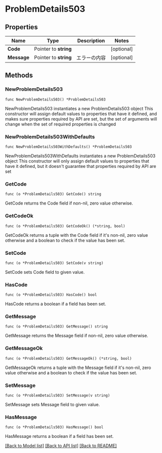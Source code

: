 # ProblemDetails503

## Properties

Name | Type | Description | Notes
------------ | ------------- | ------------- | -------------
**Code** | Pointer to **string** |  | [optional] 
**Message** | Pointer to **string** | エラーの内容 | [optional] 

## Methods

### NewProblemDetails503

`func NewProblemDetails503() *ProblemDetails503`

NewProblemDetails503 instantiates a new ProblemDetails503 object
This constructor will assign default values to properties that have it defined,
and makes sure properties required by API are set, but the set of arguments
will change when the set of required properties is changed

### NewProblemDetails503WithDefaults

`func NewProblemDetails503WithDefaults() *ProblemDetails503`

NewProblemDetails503WithDefaults instantiates a new ProblemDetails503 object
This constructor will only assign default values to properties that have it defined,
but it doesn't guarantee that properties required by API are set

### GetCode

`func (o *ProblemDetails503) GetCode() string`

GetCode returns the Code field if non-nil, zero value otherwise.

### GetCodeOk

`func (o *ProblemDetails503) GetCodeOk() (*string, bool)`

GetCodeOk returns a tuple with the Code field if it's non-nil, zero value otherwise
and a boolean to check if the value has been set.

### SetCode

`func (o *ProblemDetails503) SetCode(v string)`

SetCode sets Code field to given value.

### HasCode

`func (o *ProblemDetails503) HasCode() bool`

HasCode returns a boolean if a field has been set.

### GetMessage

`func (o *ProblemDetails503) GetMessage() string`

GetMessage returns the Message field if non-nil, zero value otherwise.

### GetMessageOk

`func (o *ProblemDetails503) GetMessageOk() (*string, bool)`

GetMessageOk returns a tuple with the Message field if it's non-nil, zero value otherwise
and a boolean to check if the value has been set.

### SetMessage

`func (o *ProblemDetails503) SetMessage(v string)`

SetMessage sets Message field to given value.

### HasMessage

`func (o *ProblemDetails503) HasMessage() bool`

HasMessage returns a boolean if a field has been set.


[[Back to Model list]](../README.md#documentation-for-models) [[Back to API list]](../README.md#documentation-for-api-endpoints) [[Back to README]](../README.md)


